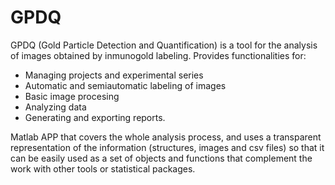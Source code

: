 # GPDQ

GPDQ  (Gold Particle Detection and Quantification) is a tool for the analysis of images obtained by inmunogold labeling. Provides functionalities for:

* Managing projects and experimental series
* Automatic and semiautomatic labeling of images
* Basic image procesing
* Analyzing data
* Generating and exporting reports.

Matlab APP that covers the whole analysis process, and uses a transparent representation of the information (structures, images and csv files) so that it can be easily used as a set of objects and functions that complement the work with other tools or statistical packages. 




